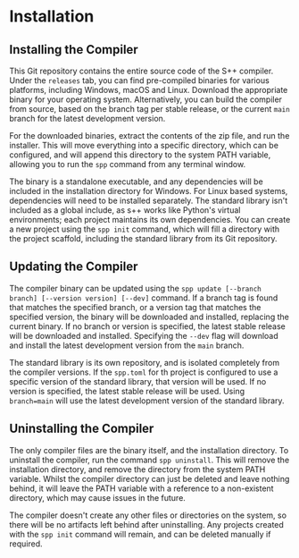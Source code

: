 # Installation

## Installing the Compiler

This Git repository contains the entire source code of the S++ compiler. Under the `releases` tab, you can find
pre-compiled binaries for various platforms, including Windows, macOS and Linux. Download the appropriate binary for
your operating system. Alternatively, you can build the compiler from source, based on the branch tag per stable
release, or the current `main` branch for the latest development version.

For the downloaded binaries, extract the contents of the zip file, and run the installer. This will move everything into
a specific directory, which can be configured, and will append this directory to the system PATH variable, allowing you
to run the `spp` command from any terminal window.

The binary is a standalone executable, and any dependencies will be included in the installation directory for Windows.
For Linux based systems, dependencies will need to be installed separately. The standard library isn't included as a
global include, as s++ works like Python's virtual environments; each project maintains its own dependencies. You can
create a new project using the `spp init` command, which will fill a directory with the project scaffold, including the
standard library from its Git repository.

## Updating the Compiler

The compiler binary can be updated using the `spp update [--branch branch] [--version version] [--dev]` command. If a
branch tag is found that matches the specified branch, or a version tag that matches the specified version, the binary
will be downloaded and installed, replacing the current binary. If no branch or version is specified, the latest stable
release will be downloaded and installed. Specifying the `--dev` flag will download and install the latest development
version from the `main` branch.

The standard library is its own repository, and is isolated completely from the compiler versions. If the `spp.toml` for
th project is configured to use a specific version of the standard library, that version will be used. If no version is
specified, the latest stable release will be used. Using `branch=main` will use the latest development version of the
standard library.

## Uninstalling the Compiler

The only compiler files are the binary itself, and the installation directory. To uninstall the compiler, run the
command `spp uninstall`. This will remove the installation directory, and remove the directory from the system PATH
variable. Whilst the compiler directory can just be deleted and leave nothing behind, it will leave the PATH variable
with a reference to a non-existent directory, which may cause issues in the future.

The compiler doesn't create any other files or directories on the system, so there will be no artifacts left behind
after uninstalling. Any projects created with the `spp init` command will remain, and can be deleted manually if
required.

